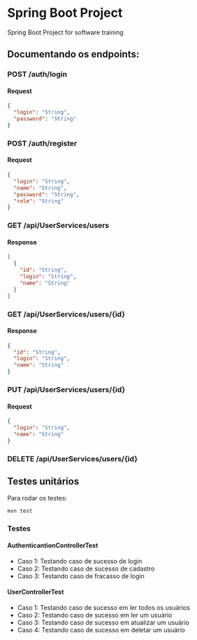 # Spring Boot Project
Spring Boot Project for software training


## Documentando os endpoints:

### POST /auth/login

#### Request
```json
{
  "login": "String",
  "password": "String"
}
```

### POST /auth/register

#### Request
```json
{
  "login": "String",
  "name": "String",
  "password": "String",
  "role": "String"
}
```

### GET /api/UserServices/users

#### Response
```json
[
  {
    "id": "String",
    "login": "String",
    "name": "String"
  }
]
```

### GET /api/UserServices/users/{id}

#### Response
```json
{
  "id": "String",
  "login": "String",
  "name": "String"
}
```

### PUT /api/UserServices/users/{id}

#### Request
```json
{
  "login": "String",
  "name": "String"
}
```

### DELETE /api/UserServices/users/{id}

## Testes unitários
Para rodar os testes:
```shell
mvn test
```

### Testes

#### AuthenticantionControllerTest
- Caso 1: Testando caso de sucesso de login
- Caso 2: Testando caso de sucesso de cadastro
- Caso 3: Testando caso de fracasso de login

#### UserControllerTest
- Caso 1: Testando caso de sucesso em ler todos os usuários
- Caso 2: Testando caso de sucesso em ler um usuário
- Caso 3: Testando caso de sucesso em atualizar um usuário
- Caso 4: Testando caso de sucesso em deletar um usuário